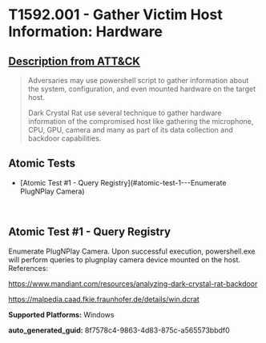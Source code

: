 # T1592.001 - Gather Victim Host Information: Hardware
## [Description from ATT&CK](https://attack.mitre.org/techniques/T1592/001/)
<blockquote>Adversaries may use powershell script to gather information about the system, configuration, and even mounted hardware on the target host.

  Dark Crystal Rat use several technique to gather hardware information of the compromised host like gathering the microphone, CPU, GPU, camera and many as part of its data collection and backdoor capabilities.
</blockquote>

## Atomic Tests

- [Atomic Test #1 - Query Registry](#atomic-test-1---Enumerate PlugNPlay Camera)


<br/>

## Atomic Test #1 - Query Registry
Enumerate PlugNPlay Camera.
Upon successful execution, powershell.exe will perform queries to plugnplay camera device mounted on the host. 
References:

https://www.mandiant.com/resources/analyzing-dark-crystal-rat-backdoor

https://malpedia.caad.fkie.fraunhofer.de/details/win.dcrat

**Supported Platforms:** Windows

**auto_generated_guid:** 8f7578c4-9863-4d83-875c-a565573bbdf0

